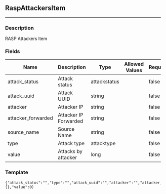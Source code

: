 ## RaspAttackersItem
---
### Description
RASP Attackers Item
### Fields
| Name | Description | Type | Allowed Values | Required |
| ---- | ----------- | ---- | -------------- | -------- |
| attack_status | Attack status | attackstatus |  | false |
| attack_uuid | Attack UUID | string |  | false |
| attacker | Attacker IP | string |  | false |
| attacker_forwarded | Attacker IP Forwarded | string |  | false |
| source_name | Source Name | string |  | false |
| type | Attack type | attacktype |  | false |
| value | Attacks by attacker | long |  | false |
### Template
```
{"attack_status":"","type":"","attack_uuid":"","attacker":"","attacker_forwarded":"","source_name":"","sourceNameModified":{},"value":0}
```
